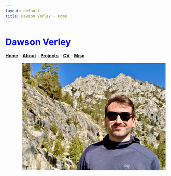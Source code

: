 ```yaml
---
layout: default
title: Dawson Verley - Home
---
```


# <span style="color:blue">Dawson Verley</span>

[**Home**](./index.html) - [**About**](./about.html) - [**Projects**](./projects.html) - [**CV**](./assets/cv.pdf) - [**Misc**](./misc.html)


<img src="/assets/dawson.jpeg" alt="Dawson in the mountains" width="450" style="float: right; margin-bottom: 5px; margin-left: 10px;"/>



